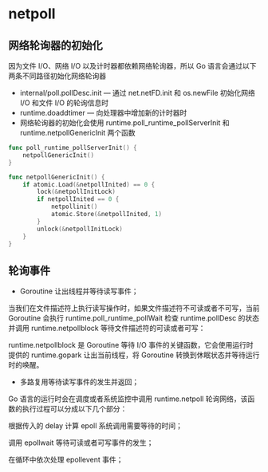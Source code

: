 # netpoll

## 网络轮询器的初始化
因为文件 I/O、网络 I/O 以及计时器都依赖网络轮询器，所以 Go 语言会通过以下两条不同路径初始化网络轮询器
- internal/poll.pollDesc.init — 通过 net.netFD.init 和 os.newFile 初始化网络 I/O 和文件 I/O 的轮询信息时
- runtime.doaddtimer — 向处理器中增加新的计时器时
- 网络轮询器的初始化会使用 runtime.poll_runtime_pollServerInit 和 runtime.netpollGenericInit 两个函数

```go
func poll_runtime_pollServerInit() {
	netpollGenericInit()
}

func netpollGenericInit() {
	if atomic.Load(&netpollInited) == 0 {
		lock(&netpollInitLock)
		if netpollInited == 0 {
			netpollinit()
			atomic.Store(&netpollInited, 1)
		}
		unlock(&netpollInitLock)
	}
}
```

## 轮询事件
- Goroutine 让出线程并等待读写事件；

当我们在文件描述符上执行读写操作时，如果文件描述符不可读或者不可写，当前 Goroutine 会执行 runtime.poll_runtime_pollWait 检查 runtime.pollDesc 的状态并调用 runtime.netpollblock 等待文件描述符的可读或者可写：

runtime.netpollblock 是 Goroutine 等待 I/O 事件的关键函数，它会使用运行时提供的 runtime.gopark 让出当前线程，将 Goroutine 转换到休眠状态并等待运行时的唤醒。

- 多路复用等待读写事件的发生并返回；

Go 语言的运行时会在调度或者系统监控中调用 runtime.netpoll 轮询网络，该函数的执行过程可以分成以下几个部分：

根据传入的 delay 计算 epoll 系统调用需要等待的时间；

调用 epollwait 等待可读或者可写事件的发生；

在循环中依次处理 epollevent 事件；